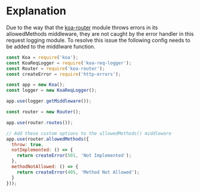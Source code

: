 # Explanation
Due to the way that the [koa-router](https://github.com/alexmingoia/koa-router) module throws errors in its allowedMethods middleware, they are not caught by the error handler in this request logging module. To resolve this issue the following config needs to be added to the middlware function.

```js
const Koa = require('koa');
const KoaReqLogger = require('koa-req-logger');
const Router = require('koa-router');
const createError = require('http-errors');

const app = new Koa();
const logger = new KoaReqLogger();

app.use(logger.getMiddleware());

const router = new Router();

app.use(router.routes());

// Add these custom options to the allowedMethods() middleware
app.use(router.allowedMethods({
  throw: true,
  notImplemented: () => {
    return createError(501, 'Not Implemented');
  },
  methodNotAllowed: () => {
    return createError(405, 'Method Not Allowed');
  }
}));
```